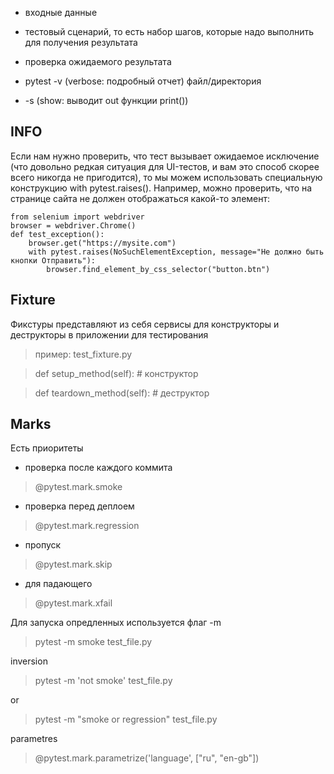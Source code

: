 - входные данные
- тестовый сценарий, то есть набор шагов, которые надо выполнить для получения результата
- проверка ожидаемого результата


- pytest -v (verbose: подробный отчет) файл/директория
- -s (show: выводит out функции print())

## INFO
Если нам нужно проверить, что тест вызывает ожидаемое исключение 
(что довольно редкая ситуация для UI-тестов, и вам это способ 
скорее всего никогда не пригодится), то мы можем использовать 
специальную конструкцию with pytest.raises(). Например, можно 
проверить, что на странице сайта не должен отображаться какой-то 
элемент:

```
from selenium import webdriver
browser = webdriver.Chrome()
def test_exception():
    browser.get("https://mysite.com")
    with pytest.raises(NoSuchElementException, message="Не должно быть кнопки Отправить"):
        browser.find_element_by_css_selector("button.btn")
```

## Fixture
Фикстуры представляют из себя сервисы для конструкторы и
деструкторы в приложении для тестирования
> пример: test_fixture.py

> def setup_method(self): # конструктор

> def teardown_method(self): # деструктор

## Marks
Есть приоритеты
- проверка после каждого коммита
> @pytest.mark.smoke
- проверка перед деплоем
> @pytest.mark.regression
- пропуск
> @pytest.mark.skip
- для падающего
> @pytest.mark.xfail


Для запуска опредленных используется флаг -m
> pytest -m smoke test_file.py

inversion
> pytest -m 'not smoke' test_file.py

or
> pytest -m "smoke or regression" test_file.py

parametres
> @pytest.mark.parametrize('language', ["ru", "en-gb"])


